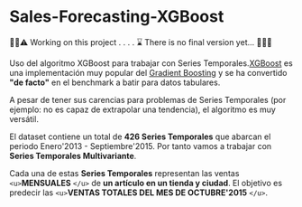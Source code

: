 # Sales-Forecasting-XGBoost

 🫸🏼⚠️ Working on this project . . . . ⌛️  There is no final version yet... 👩🏻‍💻

Uso del algoritmo XGBoost para trabajar con Series Temporales.[XGBoost](https://xgboost.readthedocs.io/en/stable/) es una implementación muy popular del [Gradient Boosting](https://interactivechaos.com/es/manual/tutorial-de-machine-learning/gradient-boosting) y se ha convertido **"de facto"** en el benchmark a batir para datos tabulares.

A pesar de tener sus carencias para problemas de Series Temporales (por ejemplo: no es capaz de extrapolar una tendencia), el algoritmo es muy versátil.

El dataset contiene un total de **426 Series Temporales** que abarcan el periodo Enero'2013 - Septiembre'2015. Por tanto vamos a trabajar con **Series Temporales Multivariante**.

Cada una de estas **Series Temporales** representan las ventas `<u>`**MENSUALES** `</u>` de **un artículo en un tienda y ciudad**. El objetivo es predecir las `<u>`**VENTAS TOTALES DEL MES DE OCTUBRE'2015** `</u>`.
